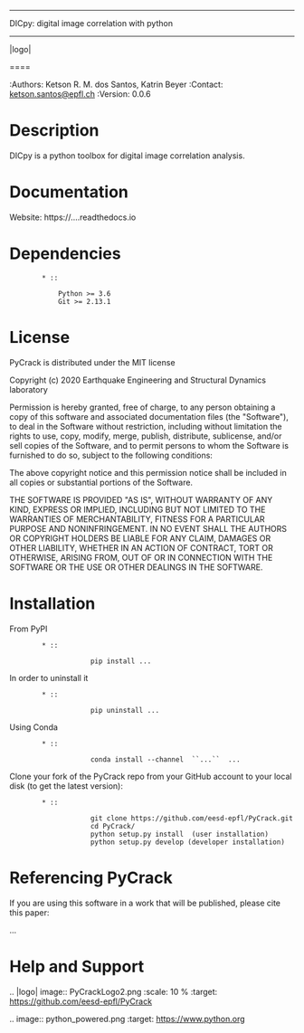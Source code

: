 *******************************************************
DICpy: digital image correlation with python
*******************************************************

|logo|

====

:Authors: Ketson R. M. dos Santos, Katrin Beyer
:Contact: ketson.santos@epfl.ch
:Version: 0.0.6


Description
===========

DICpy is a python toolbox for digital image correlation analysis.

Documentation
================

Website:
           https://....readthedocs.io

Dependencies
===========

            * ::
            
                Python >= 3.6
                Git >= 2.13.1

License
===========
PyCrack is distributed under the MIT license

Copyright (c) 2020 Earthquake Engineering and Structural Dynamics laboratory

Permission is hereby granted, free of charge, to any person obtaining a copy of this software and associated documentation files (the "Software"), to deal in the Software without restriction, including without limitation the rights to use, copy, modify, merge, publish, distribute, sublicense, and/or sell copies of the Software, and to permit persons to whom the Software is furnished to do so, subject to the following conditions:

The above copyright notice and this permission notice shall be included in all copies or substantial portions of the Software.

THE SOFTWARE IS PROVIDED "AS IS", WITHOUT WARRANTY OF ANY KIND, EXPRESS OR IMPLIED, INCLUDING BUT NOT LIMITED TO THE WARRANTIES OF MERCHANTABILITY, FITNESS FOR A PARTICULAR PURPOSE AND NONINFRINGEMENT. IN NO EVENT SHALL THE AUTHORS OR COPYRIGHT HOLDERS BE LIABLE FOR ANY CLAIM, DAMAGES OR OTHER LIABILITY, WHETHER IN AN ACTION OF CONTRACT, TORT OR OTHERWISE, ARISING FROM, OUT OF OR IN CONNECTION WITH THE SOFTWARE OR THE USE OR OTHER DEALINGS IN THE SOFTWARE.


Installation
===========

From PyPI

            * ::

                        pip install ...

In order to uninstall it

            * ::

                        pip uninstall ...

Using Conda

            * ::

                        conda install --channel  ``...``  ...

Clone your fork of the PyCrack repo from your GitHub account to your local disk (to get the latest version): 

            * ::

                        git clone https://github.com/eesd-epfl/PyCrack.git
                        cd PyCrack/
                        python setup.py install  (user installation)
                        python setup.py develop (developer installation)

Referencing PyCrack
=================

If you are using this software in a work that will be published, please cite this paper:

...


Help and Support
===========

.. |logo| image:: PyCrackLogo2.png
    :scale: 10 %
    :target: https://github.com/eesd-epfl/PyCrack
    
.. image:: python_powered.png
 :target: https://www.python.org

